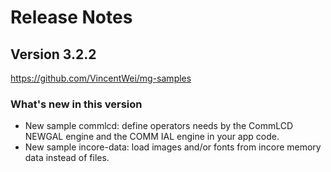 # Release Notes

## Version 3.2.2

https://github.com/VincentWei/mg-samples

### What's new in this version

  * New sample commlcd: define operators needs by the CommLCD NEWGAL engine
    and the COMM IAL engine in your app code.
  * New sample incore-data: load images and/or fonts from incore memory data
    instead of files.

